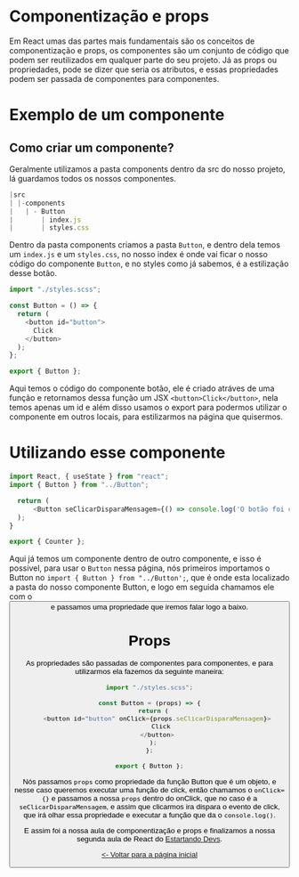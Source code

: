 # Componentização e props

Em React umas das partes mais fundamentais são os conceitos de componentização e props, os componentes são um conjunto de código que podem ser reutilizados em qualquer parte do seu projeto. Já as props ou propriedades, pode se dizer que seria os atributos, e essas propriedades podem ser passada de componentes para componentes.

# Exemplo de um componente

## Como criar um componente?

Geralmente utilizamos a pasta components dentro da src do nosso projeto, lá guardamos todos os nossos componentes.

```js
|src
| |-components
|   | - Button
|       | index.js
|       | styles.css
```

Dentro da pasta components criamos a pasta `Button`, e dentro dela temos um `index.js` e um `styles.css`, no nosso index é onde vai ficar o nosso código do componente `Button`, e no styles como já sabemos, é a estilização desse botão.

```js
import "./styles.scss";

const Button = () => {
  return (
    <button id="button">
      Click
    </button>
  );
};

export { Button };
```

Aqui temos o código do componente botão, ele é criado atráves de uma função e retornamos dessa função um JSX `<button>Click</button>`,
nela temos apenas um id e além disso usamos o export para podermos utilizar o componente em outros locais, para estilizarmos na página que quisermos.

# Utilizando esse componente

```js
import React, { useState } from "react";
import { Button } from "../Button";

  return (
      <Button seClicarDisparaMensagem={() => console.log('O botão foi clicado')}/>
  );
}

export { Counter };
```
Aqui já temos um componente dentro de outro componente, e isso é possivel, para usar o `Button` nessa página, nós primeiros importamos o Button no `import { Button } from "../Button';`, que é onde esta localizado a pasta do nosso componente Button, e logo em seguida chamamos ele com o <Button /> e passamos uma propriedade que iremos falar logo a baixo.

# Props

As propriedades são passadas de componentes para componentes, e para utilizarmos ela fazemos da seguinte maneira:

```js
import "./styles.scss";

const Button = (props) => {
  return (
    <button id="button" onClick={props.seClicarDisparaMensagem}>
      Click
    </button>
  );
};

export { Button };
``` 

Nós passamos `props` como propriedade da função Button que é um objeto, e nesse caso queremos executar uma função de click, então chamamos o `onClick={}` e passamos a nossa `props` dentro do onClick, que no caso é a `seClicarDisparaMensagem`, e assim que clicarmos ira dispara o evento de click, que irá olhar essa propriedade e executar a função que da o `console.log()`.

E assim foi a nossa aula de componentização e props e finalizamos a nossa segunda aula de React do [Estartando Devs](https://github.com/estartando-devs).

[<- Voltar para a página inicial](https://github.com/estartando-devs/react-studies)

